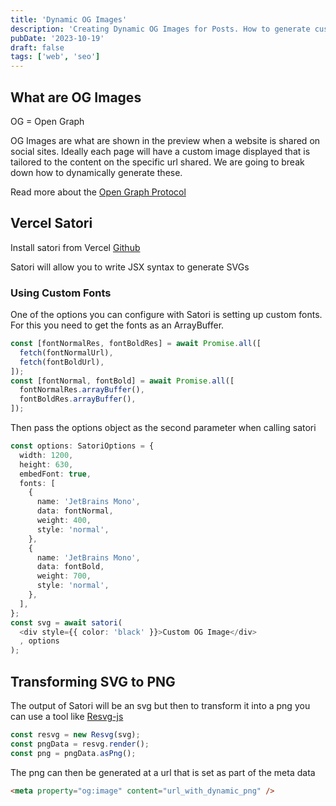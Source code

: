 ```yaml
---
title: 'Dynamic OG Images'
description: 'Creating Dynamic OG Images for Posts. How to generate custom images to show when urls are shared on sites such as Facebook or Twitter.'
pubDate: '2023-10-19'
draft: false
tags: ['web', 'seo']
---
```


## What are OG Images

OG = Open Graph

OG Images are what are shown in the preview when a website is shared on social sites. Ideally each page will have a custom image displayed that is tailored to the content on the specific url shared. We are going to break down how to dynamically generate these.

Read more about the [Open Graph Protocol](https://ogp.me/)

## Vercel Satori

Install satori from Vercel [Github](https://github.com/vercel/satori)

Satori will allow you to write JSX syntax to generate SVGs

### Using Custom Fonts

One of the options you can configure with Satori is setting up custom fonts. For this you need to get the fonts as an ArrayBuffer.

```typescript
const [fontNormalRes, fontBoldRes] = await Promise.all([
  fetch(fontNormalUrl),
  fetch(fontBoldUrl),
]);
const [fontNormal, fontBold] = await Promise.all([
  fontNormalRes.arrayBuffer(),
  fontBoldRes.arrayBuffer(),
]);
```

Then pass the options object as the second parameter when calling satori

```typescript
const options: SatoriOptions = {
  width: 1200,
  height: 630,
  embedFont: true,
  fonts: [
    {
      name: 'JetBrains Mono',
      data: fontNormal,
      weight: 400,
      style: 'normal',
    },
    {
      name: 'JetBrains Mono',
      data: fontBold,
      weight: 700,
      style: 'normal',
    },
  ],
};
const svg = await satori(
  <div style={{ color: 'black' }}>Custom OG Image</div>
  , options
);
```

## Transforming SVG to PNG

The output of Satori will be an svg but then to transform it into a png you can use a tool like [Resvg-js](https://github.com/yisibl/resvg-js)

```typescript
const resvg = new Resvg(svg);
const pngData = resvg.render();
const png = pngData.asPng();
```

The png can then be generated at a url that is set as part of the meta data

```html
<meta property="og:image" content="url_with_dynamic_png" />
```

